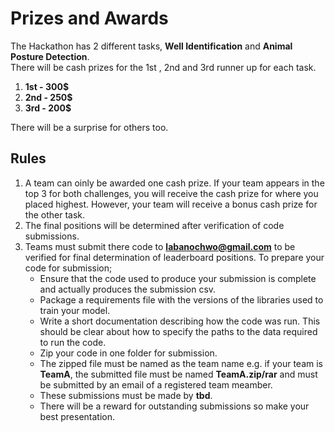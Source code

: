 # Prizes and Awards

The Hackathon has 2 different tasks, **Well Identification** and **Animal Posture Detection**.  
There will be cash prizes for the 1st , 2nd and 3rd runner up for each task.

1. **1st - 300$**
2. **2nd - 250$**
3. **3rd - 200$**

There will be a surprise for others too.

## Rules

1. A team can oinly be awarded one cash prize. If your team appears in the top 3 for both challenges, you will receive the cash prize for where you placed highest.
   However, your team will receive a bonus cash prize for the other task.
2. The final positions will be determined after verification of code submissions.
3. Teams must submit there code to **labanochwo@gmail.com** to be verified for final determination of leaderboard positions. To prepare your code for submission;
   - Ensure that the code used to produce your submission is complete and actually produces the submission csv.
   - Package a requirements file with the versions of the libraries used to train your model.
   - Write a short documentation describing how the code was run. This should be clear about how to specify the paths to the data required to run the code.
   - Zip your code in one folder for submission.
   - The zipped file must be named as the team name e.g. if your team is **TeamA**, the submitted file must be named **TeamA.zip/rar** and must be submitted by an email of a registered team meamber.
   - These submissions must be made by **tbd**.
   - There will be a reward for outstanding submissions so make your best presentation.
